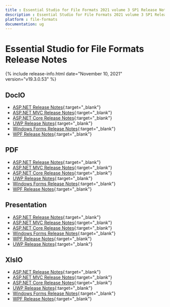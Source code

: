 ```yaml
---
title : Essential Studio for File Formats 2021 volume 3 SP1 Release Notes  
description : Essential Studio for File Formats 2021 volume 3 SP1 Release Notes  
platform : file-formats
documentation: ug
---
```


# Essential Studio for File Formats  Release Notes  

{% include release-info.html date="November 10, 2021" version="v19.3.0.53" %} 

## DocIO

* [ASP.NET Release Notes](/aspnet/release-notes/v19.3.0.53#docio){:target="_blank"}
* [ASP.NET MVC Release Notes](/aspnetmvc/release-notes/v19.3.0.53#docio){:target="_blank"}
* [ASP.NET Core Release Notes](/aspnet-core/release-notes/v19.3.0.53#docio){:target="_blank"}
* [UWP Release Notes](/uwp/release-notes/v19.3.0.53#docio){:target="_blank"}
* [Windows Forms Release Notes](/windowsforms/release-notes/v19.3.0.53#docio){:target="_blank"}
* [WPF Release Notes](/wpf/release-notes/v19.3.0.53#docio){:target="_blank"}


## PDF

* [ASP.NET Release Notes](/aspnet/release-notes/v19.3.0.53#pdf){:target="_blank"}
* [ASP.NET MVC Release Notes](/aspnetmvc/release-notes/v19.3.0.53#pdf){:target="_blank"}
* [ASP.NET Core Release Notes](/aspnet-core/release-notes/v19.3.0.53#pdf){:target="_blank"}
* [UWP Release Notes](/uwp/release-notes/v19.3.0.53#pdf){:target="_blank"}
* [Windows Forms Release Notes](/windowsforms/release-notes/v19.3.0.53#pdf){:target="_blank"}
* [WPF Release Notes](/wpf/release-notes/v19.3.0.53#pdf){:target="_blank"}


## Presentation

* [ASP.NET Release Notes](/aspnet/release-notes/v19.3.0.53#presentation){:target="_blank"}
* [ASP.NET MVC Release Notes](/aspnetmvc/release-notes/v19.3.0.53#presentation){:target="_blank"}
* [ASP.NET Core Release Notes](/aspnet-core/release-notes/v19.3.0.53#presentation){:target="_blank"}
* [Windows Forms Release Notes](/windowsforms/release-notes/v19.3.0.53#presentation){:target="_blank"}
* [WPF Release Notes](/wpf/release-notes/v19.3.0.53#presentation){:target="_blank"}
* [UWP Release Notes](/uwp/release-notes/v19.3.0.53#presentation){:target="_blank"}


## XlsIO

* [ASP.NET Release Notes](/aspnet/release-notes/v19.3.0.53#xlsio){:target="_blank"}
* [ASP.NET MVC Release Notes](/aspnetmvc/release-notes/v19.3.0.53#xlsio){:target="_blank"}
* [ASP.NET Core Release Notes](/aspnet-core/release-notes/v19.3.0.53#xlsio){:target="_blank"}
* [UWP Release Notes](/uwp/release-notes/v19.3.0.53#xlsio){:target="_blank"}
* [Windows Forms Release Notes](/windowsforms/release-notes/v19.3.0.53#xlsio){:target="_blank"}
* [WPF Release Notes](/wpf/release-notes/v19.3.0.53#xlsio){:target="_blank"}